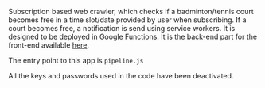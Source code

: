 Subscription based web crawler, which checks if a badminton/tennis court becomes free in a time slot/date provided by user when subscribing.
If a court becomes free, a notification is send using service workers. It is designed to be deployed in Google Functions.
It is the back-end part for the front-end available [here](https://github.com/brestmoor/CourtsCheckerApp).

The entry point to this app is `pipeline.js`

All the keys and passwords used in the code have been deactivated.
